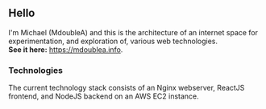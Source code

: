 ## Hello

I'm Michael (MdoubleA) and this is the architecture of an internet space for experimentation, and exploration of, various web technologies.<br/>
**See it here:** https://mdoublea.info.

### Technologies

The current technology stack consists of an Nginx webserver, ReactJS frontend, and NodeJS backend on an AWS EC2 instance.
